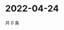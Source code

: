 # 2022-04-24

共 0 条

<!-- BEGIN WEIBO -->
<!-- 最后更新时间 Sun Apr 24 2022 00:21:01 GMT+0800 (China Standard Time) -->

<!-- END WEIBO -->
